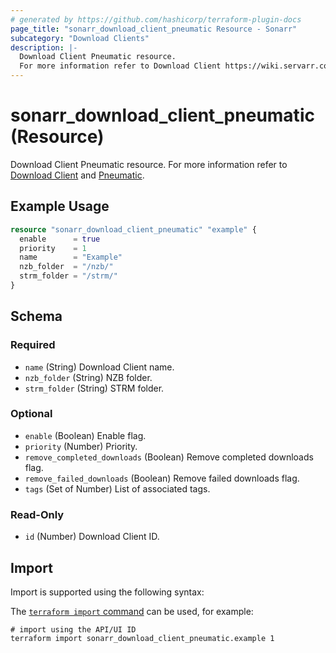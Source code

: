 ```yaml
---
# generated by https://github.com/hashicorp/terraform-plugin-docs
page_title: "sonarr_download_client_pneumatic Resource - Sonarr"
subcategory: "Download Clients"
description: |-
  Download Client Pneumatic resource.
  For more information refer to Download Client https://wiki.servarr.com/sonarr/settings#download-clients and Pneumatic https://wiki.servarr.com/sonarr/supported#pneumatic.
---
```


# sonarr_download_client_pneumatic (Resource)

<!-- subcategory:Download Clients -->
Download Client Pneumatic resource.
For more information refer to [Download Client](https://wiki.servarr.com/sonarr/settings#download-clients) and [Pneumatic](https://wiki.servarr.com/sonarr/supported#pneumatic).

## Example Usage

```terraform
resource "sonarr_download_client_pneumatic" "example" {
  enable      = true
  priority    = 1
  name        = "Example"
  nzb_folder  = "/nzb/"
  strm_folder = "/strm/"
}
```

<!-- schema generated by tfplugindocs -->
## Schema

### Required

- `name` (String) Download Client name.
- `nzb_folder` (String) NZB folder.
- `strm_folder` (String) STRM folder.

### Optional

- `enable` (Boolean) Enable flag.
- `priority` (Number) Priority.
- `remove_completed_downloads` (Boolean) Remove completed downloads flag.
- `remove_failed_downloads` (Boolean) Remove failed downloads flag.
- `tags` (Set of Number) List of associated tags.

### Read-Only

- `id` (Number) Download Client ID.

## Import

Import is supported using the following syntax:

The [`terraform import` command](https://developer.hashicorp.com/terraform/cli/commands/import) can be used, for example:

```shell
# import using the API/UI ID
terraform import sonarr_download_client_pneumatic.example 1
```
